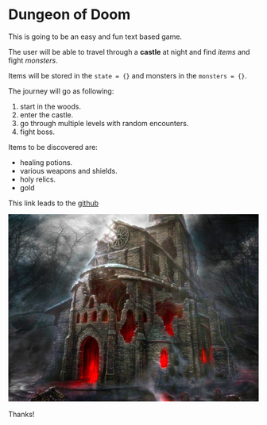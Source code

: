 # Dungeon of Doom

This is going to be an easy and fun text based game.

The user will be able to travel through a **castle** at night and find _items_ and fight _monsters_.

Items will be stored in the `state = {}` and monsters in the `monsters = {}`.

The journey will go as following:
1. start in the woods.
2. enter the castle.
3. go through multiple levels with random encounters.
4. fight boss.

Items to be discovered are:
* healing potions.
* various weapons and shields.
* holy relics.
* gold

This link leads to the [github](https://github.com/CollinClifford/textgame)

![This is an image of a castle](img/castle.jpg)


Thanks!